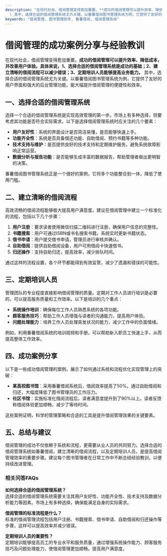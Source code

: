 ```yaml
---
description: "在现代社会，借阅管理变得愈加重要。**成功的借阅管理可以提升效率、降低成本，并改善用户体验。具体来说，1、选择合适的借阅管理系统是成功的基础；2、建立清晰的借阅流程可以减少错误；3、定期培训人员能够提高业务能力。**\
  \ 其中，选择合适的借阅管理系统尤为关键。以番薯借阅图书管理系统为例，它提供了友好的用户界面和强大的后台管理功能，能大幅提升借阅管理的便捷性和效率。"
keywords: "借阅管理, 图书管理软件, 番薯借阅, 借阅管理系统"
---
```

# 借阅管理的成功案例分享与经验教训

在现代社会，借阅管理变得愈加重要。**成功的借阅管理可以提升效率、降低成本，并改善用户体验。具体来说，1、选择合适的借阅管理系统是成功的基础；2、建立清晰的借阅流程可以减少错误；3、定期培训人员能够提高业务能力。** 其中，选择合适的借阅管理系统尤为关键。以番薯借阅图书管理系统为例，它提供了友好的用户界面和强大的后台管理功能，能大幅提升借阅管理的便捷性和效率。

## **一、选择合适的借阅管理系统**

选择一个合适的借阅管理系统是实现高效管理的第一步。市场上有多种选择，但要考虑其功能是否符合实际需求。以下是选择借阅管理系统时应关注的几个要素：

- **用户友好性**：系统的界面设计是否简洁易懂，是否能够快速上手。
- **功能齐全性**：系统是否具备借还功能、自助借阅、预约书籍等多种功能。
- **技术支持与维护**：是否提供良好的技术支持和定期维护服务，避免系统故障影响正常运营。
- **数据分析与报告功能**：是否能够生成丰富的数据报告，帮助管理者做出更明智的决策。

番薯借阅图书管理系统正是一个很好的案例，它将多个功能整合到一体，降低了使用门槛。

## **二、建立清晰的借阅流程**

高效流畅的借阅流程能够极大提高用户满意度。建议在借阅管理中建立一个标准化的流程，包括以下几个步骤：

1. **用户注册**：要求读者使用微信扫描二维码进行注册，确保用户信息的完整性。
2. **书籍搜索**：用户可通过ISBN或书名搜索书籍，系统实时更新书籍状态。
3. **借书申请**：用户提交借书申请，管理员进行审核并确认。
4. **自助借阅**：提供自助借阅设备，用户可用借阅卡快速借书。
5. **归还操作**：支持自助归还，提高效率，减少排队时间。

通过这样的流程设置，各个环节都能得到有效监管，减少了遗漏和错误的可能性。

## **三、定期培训人员**

管理团队的专业程度直接影响借阅管理的质量。定期对工作人员进行培训是必要的，可以提高服务质量和工作效率。以下是培训的几个重点：

- **系统操作培训**：确保每位工作人员熟悉系统的各项功能。
- **顾客服务技巧**：帮助工作人员增强与读者的沟通能力，提高用户体验。
- **问题处理能力**：培养工作人员处理突发状况的能力，减少工作中的负面情绪。

例如，利用番薯借阅系统的培训视频和手册，可以帮助新入职员工快速上手，从而提高整体工作效率。

## **四、成功案例分享**

以下是一些成功借阅管理的案例，展示了如何通过系统和流程优化实现管理上的突破：

- **某高校图书馆**：采用番薯借阅系统后，借阅效率提高了50%。通过自助借阅和归还，大幅度降低了图书管理员的工作压力。
- **社区书馆**：实施标准化借阅流程后，读者满意度提升到了90%以上。读者反馈称借阅体验更加顺畅，减少了等待时间。
  
这些案例证明，科学的管理策略和合适的工具是提升借阅管理效果的关键要素。

## **五、总结与建议**

借阅管理的成功不仅依赖于系统和流程，更需要从业人员的共同努力。选择合适的借阅管理系统如番薯借阅，建立清晰的借阅流程，以及定期培训人员，是提高借阅管理效率的重要步骤。建议每个图书管理者在日常工作中不断总结经验教训，以便持续改进管理。

### 相关问答FAQs

**如何选择合适的借阅管理系统？**  
选择合适的借阅管理系统需要关注其用户友好性、功能齐全性、技术支持及数据分析能力等因素。市场上有多种选择，确保能满足自身的实际需求。

**借阅管理的标准流程是什么？**  
标准的借阅管理流程包括用户注册、书籍搜索、借书申请、自助借阅和归还操作等步骤，这样可以提高效率并减少错误。

**定期培训人员的重要性？**  
定期培训能够提高员工的专业水平和服务质量，通过增强系统操作能力、顾客服务技巧及问题处理能力，使借阅管理更加顺畅，提高用户满意度。
